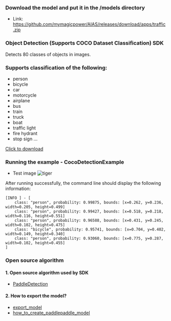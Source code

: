 
### Download the model and put it in the /models directory
- Link: https://github.com/mymagicpower/AIAS/releases/download/apps/traffic.zip


### Object Detection (Supports COCO Dataset Classification) SDK
Detects 80 classes of objects in images.

### Supports classification of the following:
- person
- bicycle
- car
- motorcycle
- airplane
- bus
- train
- truck
- boat
- traffic light
- fire hydrant
- stop sign
  ...

[Click to download](https://aias-home.oss-cn-beijing.aliyuncs.com/AIAS/object_detection_sdk/coco_classes.txt)

### Running the example - CocoDetectionExample
- Test image
![tiger](https://aias-home.oss-cn-beijing.aliyuncs.com/AIAS/traffic_sdk/result.png)

After running successfully, the command line should display the following information:
```text
[INFO ] - [
	class: "person", probability: 0.99875, bounds: [x=0.262, y=0.236, width=0.205, height=0.499]
	class: "person", probability: 0.99427, bounds: [x=0.518, y=0.218, width=0.116, height=0.551]
	class: "person", probability: 0.96588, bounds: [x=0.431, y=0.245, width=0.102, height=0.475]
	class: "bicycle", probability: 0.95741, bounds: [x=0.704, y=0.402, width=0.149, height=0.340]
	class: "person", probability: 0.93060, bounds: [x=0.775, y=0.287, width=0.102, height=0.455]
]
```


### Open source algorithm
#### 1. Open source algorithm used by SDK
- [PaddleDetection](https://github.com/PaddlePaddle/PaddleDetection)
#### 2. How to export the model?
- [export_model](https://github.com/PaddlePaddle/PaddleDetection/blob/release%2F2.4/tools/export_model.py)
- [how_to_create_paddlepaddle_model](http://docs.djl.ai/docs/paddlepaddle/how_to_create_paddlepaddle_model_zh.html)
